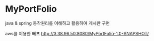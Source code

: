 # MyPortFolio
java & spring 동작원리를 이해하고 활용하여 게시판 구현 

aws를 이용한 배포 
http://3.38.96.50:8080/MyPortFolio-1.0-SNAPSHOT/
